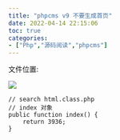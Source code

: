 ```yaml
---
title: "phpcms v9 不要生成首页"
date: 2022-04-14 22:15:06
toc: true
categories:
- ["Php","源码阅读","phpcms"]
---
```


文件位置:

![](https://file.wulicode.com/yuque/202208/04/15/3709cejj0b87.jpg?x-oss-process=image/resize,h_27)



```
// search html.class.php
// index 对象
public function index() {
    return 3936;
}
```

